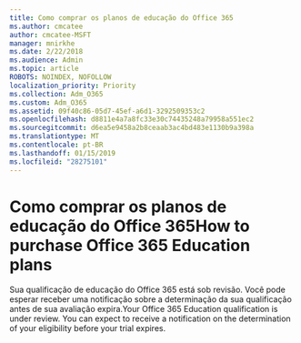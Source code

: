 ```yaml
---
title: Como comprar os planos de educação do Office 365
ms.author: cmcatee
author: cmcatee-MSFT
manager: mnirkhe
ms.date: 2/22/2018
ms.audience: Admin
ms.topic: article
ROBOTS: NOINDEX, NOFOLLOW
localization_priority: Priority
ms.collection: Adm_O365
ms.custom: Adm_O365
ms.assetid: 09f40c86-05d7-45ef-a6d1-3292509353c2
ms.openlocfilehash: d8811e4a7a8fc33e30c74435248a79958a551ec2
ms.sourcegitcommit: d6ea5e9458a2b8ceaab3ac4bd483e1130b9a398a
ms.translationtype: MT
ms.contentlocale: pt-BR
ms.lasthandoff: 01/15/2019
ms.locfileid: "28275101"
---
```

# <a name="how-to-purchase-office-365-education-plans"></a><span data-ttu-id="64eb9-102">Como comprar os planos de educação do Office 365</span><span class="sxs-lookup"><span data-stu-id="64eb9-102">How to purchase Office 365 Education plans</span></span>

<span data-ttu-id="64eb9-p101">Sua qualificação de educação do Office 365 está sob revisão. Você pode esperar receber uma notificação sobre a determinação da sua qualificação antes de sua avaliação expira.</span><span class="sxs-lookup"><span data-stu-id="64eb9-p101">Your Office 365 Education qualification is under review. You can expect to receive a notification on the determination of your eligibility before your trial expires.</span></span>
  

